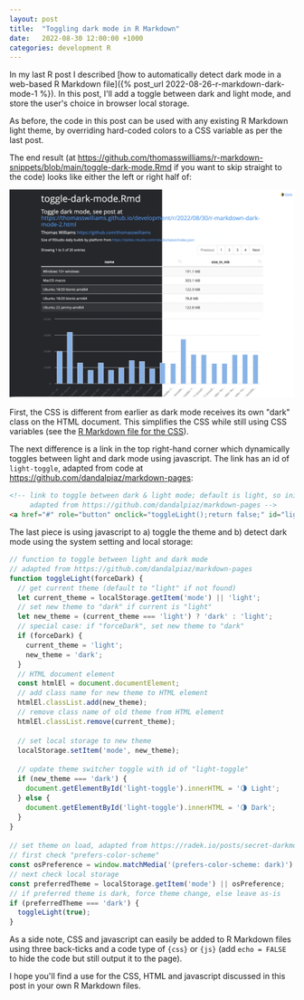 ```yaml
---
layout: post
title:  "Toggling dark mode in R Markdown"
date:   2022-08-30 12:00:00 +1000
categories: development R
---
```


In my last R post I described [how to automatically detect dark mode in a web-based R Markdown file]({% post_url 2022-08-26-r-markdown-dark-mode-1 %}). In this post, I'll add a toggle between dark and light mode, and store the user's choice in browser local storage.

As before, the code in this post can be used with any existing R Markdown light theme, by overriding hard-coded colors to a CSS variable as per the last post.

The end result (at <https://github.com/thomasswilliams/r-markdown-snippets/blob/main/toggle-dark-mode.Rmd> if you want to skip straight to the code) looks like either the left or right half of:

![Toggle dark mode screenshot](/images/toggle-dark-mode-aug-2022.png)

First, the CSS is different from earlier as dark mode receives its own "dark" class on the HTML document. This simplifies the CSS while still using CSS variables (see the [R Markdown file for the CSS](https://github.com/thomasswilliams/r-markdown-snippets/blob/main/toggle-dark-mode.Rmd)).

The next difference is a link in the top right-hand corner which dynamically toggles between light and dark mode using javascript. The link has an id of `light-toggle`, adapted from code at <https://github.com/dandalpiaz/markdown-pages>:

```html
<!-- link to toggle between dark & light mode; default is light, so initial text should read "Dark"
     adapted from https://github.com/dandalpiaz/markdown-pages -->
<a href="#" role="button" onclick="toggleLight();return false;" id="light-toggle" class="contrast">🌗 Dark</a>
```

The last piece is using javascript to a) toggle the theme and b) detect dark mode using the system setting and local storage:

```js
// function to toggle between light and dark mode
// adapted from https://github.com/dandalpiaz/markdown-pages
function toggleLight(forceDark) {
  // get current theme (default to "light" if not found)
  let current_theme = localStorage.getItem('mode') || 'light';
  // set new theme to "dark" if current is "light"
  let new_theme = (current_theme === 'light') ? 'dark' : 'light';
  // special case: if "forceDark", set new theme to "dark"
  if (forceDark) {
    current_theme = 'light';
    new_theme = 'dark';
  }
  // HTML document element
  const htmlEl = document.documentElement;
  // add class name for new theme to HTML element
  htmlEl.classList.add(new_theme);
  // remove class name of old theme from HTML element
  htmlEl.classList.remove(current_theme);

  // set local storage to new theme
  localStorage.setItem('mode', new_theme);

  // update theme switcher toggle with id of "light-toggle"
  if (new_theme === 'dark') {
    document.getElementById('light-toggle').innerHTML = '🌗 Light';
  } else {
    document.getElementById('light-toggle').innerHTML = '🌗 Dark';
  }
}

// set theme on load, adapted from https://radek.io/posts/secret-darkmode-toggle/
// first check "prefers-color-scheme"
const osPreference = window.matchMedia('(prefers-color-scheme: dark)').matches ? 'dark' : 'light';
// next check local storage
const preferredTheme = localStorage.getItem('mode') || osPreference;
// if preferred theme is dark, force theme change, else leave as-is
if (preferredTheme === 'dark') {
  toggleLight(true);
}
```

As a side note, CSS and javascript can easily be added to R Markdown files using three back-ticks and a code type of `{css}` or `{js}` (add `echo = FALSE` to hide the code but still output it to the page).

I hope you'll find a use for the CSS, HTML and javascript discussed in this post in your own R Markdown files.